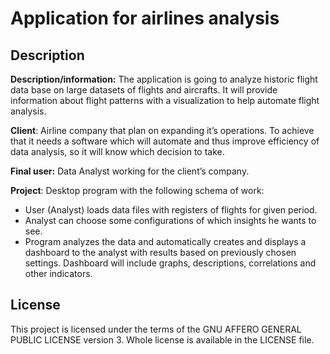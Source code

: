 # Application for airlines analysis

## Description
**Description/information:** The application is going to analyze historic flight data base on large datasets of flights and aircrafts. It will provide information about flight patterns with a visualization to help automate flight analysis.

**Client**: Airline company that plan on expanding it’s operations. To achieve that it needs a software which will automate and thus improve efficiency of data analysis, so it will know which decision to take.

**Final user:** Data Analyst working for the client’s company.

**Project**: Desktop program with the following schema of work:

- User (Analyst) loads data files with registers of flights for given period.
- Analyst can choose some configurations of which insights he wants to see.
- Program analyzes the data and automatically creates and displays a dashboard to the analyst with results based on previously chosen settings. Dashboard will include graphs, descriptions, correlations and other indicators.

## License
This project is licensed under the terms of the GNU AFFERO GENERAL PUBLIC LICENSE version 3.
Whole license is available in the LICENSE file.
